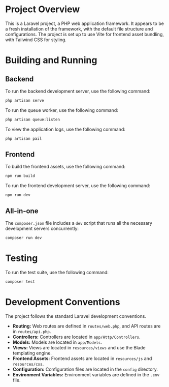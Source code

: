 # Project Overview

This is a Laravel project, a PHP web application framework. It appears to be a fresh installation of the framework, with the default file structure and configurations. The project is set up to use Vite for frontend asset bundling, with Tailwind CSS for styling.

# Building and Running

## Backend

To run the backend development server, use the following command:

```bash
php artisan serve
```

To run the queue worker, use the following command:

```bash
php artisan queue:listen
```

To view the application logs, use the following command:

```bash
php artisan pail
```

## Frontend

To build the frontend assets, use the following command:

```bash
npm run build
```

To run the frontend development server, use the following command:

```bash
npm run dev
```

## All-in-one

The `composer.json` file includes a `dev` script that runs all the necessary development servers concurrently:

```bash
composer run dev
```

# Testing

To run the test suite, use the following command:

```bash
composer test
```

# Development Conventions

The project follows the standard Laravel development conventions.

*   **Routing:** Web routes are defined in `routes/web.php`, and API routes are in `routes/api.php`.
*   **Controllers:** Controllers are located in `app/Http/Controllers`.
*   **Models:** Models are located in `app/Models`.
*   **Views:** Views are located in `resources/views` and use the Blade templating engine.
*   **Frontend Assets:** Frontend assets are located in `resources/js` and `resources/css`.
*   **Configuration:** Configuration files are located in the `config` directory.
*   **Environment Variables:** Environment variables are defined in the `.env` file.
